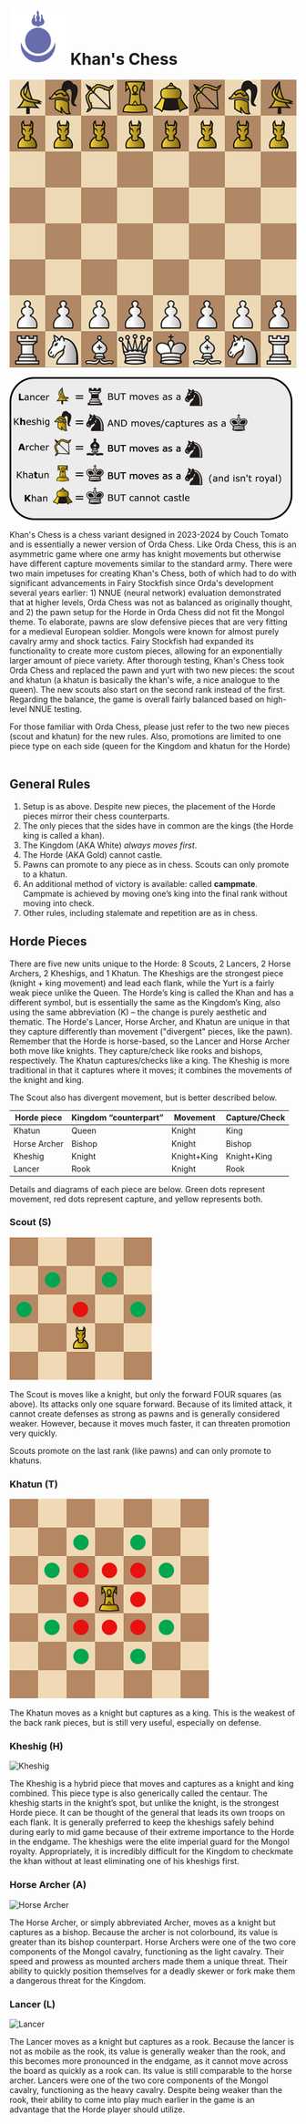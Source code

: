 # ![Khans chess](https://github.com/gbtami/pychess-variants/blob/master/static/icons/khans.svg) Khan's Chess

![Khans Chess](https://github.com/gbtami/pychess-variants/blob/master/static/images/CVariantsGuide/Khans.png)

![Legend](https://github.com/gbtami/pychess-variants/blob/master/static/images/CVariantsGuide/KhansLegend.png)

Khan's Chess is a chess variant designed in 2023-2024 by Couch Tomato and is essentially a newer version of Orda Chess. Like Orda Chess, this is an asymmetric game where one army has knight movements but otherwise have different capture movements similar to the standard army. There were two main impetuses for creating Khan's Chess, both of which had to do with significant advancements in Fairy Stockfish since Orda's development several years earlier: 1) NNUE (neural network) evaluation demonstrated that at higher levels, Orda Chess was not as balanced as originally thought, and 2) the pawn setup for the Horde in Orda Chess did not fit the Mongol theme. To elaborate, pawns are slow defensive pieces that are very fitting for a medieval European soldier. Mongols were known for almost purely cavalry army and shock tactics. Fairy Stockfish had expanded its functionality to create more custom pieces, allowing for an exponentially larger amount of piece variety. After thorough testing, Khan's Chess took Orda Chess and replaced the pawn and yurt with two new pieces: the scout and khatun (a khatun is basically the khan's wife, a nice analogue to the queen). The new scouts also start on the second rank instead of the first. Regarding the balance, the game is overall fairly balanced based on high-level NNUE testing.

For those familiar with Orda Chess, please just refer to the two new pieces (scout and khatun) for the new rules. Also, promotions are limited to one piece type on each side (queen for the Kingdom and khatun for the Horde)
 
## General Rules
1.	Setup is as above. Despite new pieces, the placement of the Horde pieces mirror their chess counterparts.
2.	The only pieces that the sides have in common are the kings (the Horde king is called a khan).
3.	The Kingdom (AKA White) *always moves first*.
4.	The Horde (AKA Gold) cannot castle.
5.	Pawns can promote to any piece as in chess. Scouts can only promote to a khatun.
7.	An additional method of victory is available: called **campmate**. Campmate is achieved by moving one’s king into the final rank without moving into check.
8.	Other rules, including stalemate and repetition are as in chess.

## Horde Pieces
There are five new units unique to the Horde: 8 Scouts, 2 Lancers, 2 Horse Archers, 2 Kheshigs, and 1 Khatun. The Kheshigs are the strongest piece (knight + king movement) and lead each flank, while the Yurt is a fairly weak piece unlike the Queen. 
The Horde’s king is called the Khan and has a different symbol, but is essentially the same as the Kingdom’s King, also using the same abbreviation (K) – the change is purely aesthetic and thematic. 
The Horde's Lancer, Horse Archer, and Khatun are unique in that they capture differently than movement ("divergent" pieces, like the pawn). Remember that the Horde is horse-based, so the Lancer and Horse Archer both move like knights. They capture/check like rooks and bishops, respectively. The Khatun captures/checks like a king. The Kheshig is more traditional in that it captures where it moves; it combines the movements of the knight and king. 

The Scout also has divergent movement, but is better described below.

**Horde** piece	| **Kingdom** “counterpart”	| Movement | Capture/Check
-- | -- | -- | --
Khatun | Queen | Knight | King
Horse Archer | Bishop | Knight | Bishop
Kheshig | Knight | Knight+King | Knight+King
Lancer | Rook | Knight | Rook

Details and diagrams of each piece are below. Green dots represent movement, red dots represent capture, and yellow represents both.

### Scout (S)

![Scout](https://github.com/gbtami/pychess-variants/blob/master/static/images/CVariantsGuide/Scout.png)
 
The Scout is moves like a knight, but only the forward FOUR squares (as above). Its attacks only one square forward. Because of its limited attack, it cannot create defenses as strong as pawns and is generally considered weaker. However, because it moves much faster, it can threaten promotion very quickly.

Scouts promote on the last rank (like pawns) and can only promote to khatuns.
 
### Khatun (T)

![Khatun](https://github.com/gbtami/pychess-variants/blob/master/static/images/CVariantsGuide/Khatun.png)
 
The Khatun moves as a knight but captures as a king. This is the weakest of the back rank pieces, but is still very useful, especially on defense.

### Kheshig (H)

![Kheshig](https://github.com/gbtami/pychess-variants/blob/master/static/images/CVariantsGuide/Kheshig.png)
 
The Kheshig is a hybrid piece that moves and captures as a knight and king combined. This piece type is also generically called the centaur. The kheshig starts in the knight’s spot, but unlike the knight, is the strongest Horde piece. It can be thought of the general that leads its own troops on each flank. It is generally preferred to keep the kheshigs safely behind during early to mid game because of their extreme importance to the Horde in the endgame.
The kheshigs were the elite imperial guard for the Mongol royalty. Appropriately, it is incredibly difficult for the Kingdom to checkmate the khan without at least eliminating one of his kheshigs first.

### Horse Archer (A)

![Horse Archer](https://github.com/gbtami/pychess-variants/blob/master/static/images/CVariantsGuide/Archer.png)
 
The Horse Archer, or simply abbreviated Archer, moves as a knight but captures as a bishop. Because the archer is not colorbound, its value is greater than its bishop counterpart.
Horse Archers were one of the two core components of the Mongol cavalry, functioning as the light cavalry. Their speed and prowess as mounted archers made them a unique threat. Their ability to quickly position themselves for a deadly skewer or fork make them a dangerous threat for the Kingdom.
 
### Lancer (L)

![Lancer](https://github.com/gbtami/pychess-variants/blob/master/static/images/CVariantsGuide/Lancer.png)
 
The Lancer moves as a knight but captures as a rook. Because the lancer is not as mobile as the rook, its value is generally weaker than the rook, and this becomes more pronounced in the endgame, as it cannot move across the board as quickly as a rook can. Its value is still comparable to the horse archer.
Lancers were one of the two core components of the Mongol cavalry, functioning as the heavy cavalry. Despite being weaker than the rook, their ability to come into play much earlier in the game is an advantage that the Horde player should utilize.

